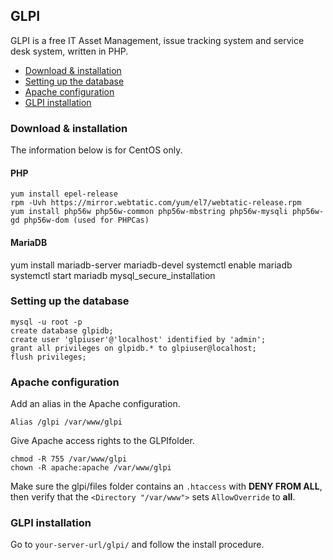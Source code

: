 ## GLPI
GLPI is a free IT Asset Management, issue tracking system and service desk system, written in PHP.

* [Download & installation](#download--installation)
* [Setting up the database](#setting-up-the-database)
* [Apache configuration](#apache-configuration)
* [GLPI installation](#glpi-installation)

### Download & installation
The information below is for CentOS only.

#### PHP
```
yum install epel-release
rpm -Uvh https://mirror.webtatic.com/yum/el7/webtatic-release.rpm
yum install php56w php56w-common php56w-mbstring php56w-mysqli php56w-gd php56w-dom (used for PHPCas)
```

#### MariaDB
yum install mariadb-server mariadb-devel
systemctl enable mariadb
systemctl start mariadb
mysql_secure_installation

### Setting up the database

```
mysql -u root -p
create database glpidb;
create user 'glpiuser'@'localhost' identified by 'admin';
grant all privileges on glpidb.* to glpiuser@localhost;
flush privileges;

```

### Apache configuration
Add an alias in the Apache configuration.
```
Alias /glpi /var/www/glpi
```

Give Apache access rights to the GLPIfolder.
```
chmod -R 755 /var/www/glpi
chown -R apache:apache /var/www/glpi
```

Make sure the glpi/files folder contains an `.htaccess` with **DENY FROM ALL**, then verify that the `<Directory "/var/www">` sets `AllowOverride` to **all**.

### GLPI installation
Go to `your-server-url/glpi/` and follow the install procedure.
